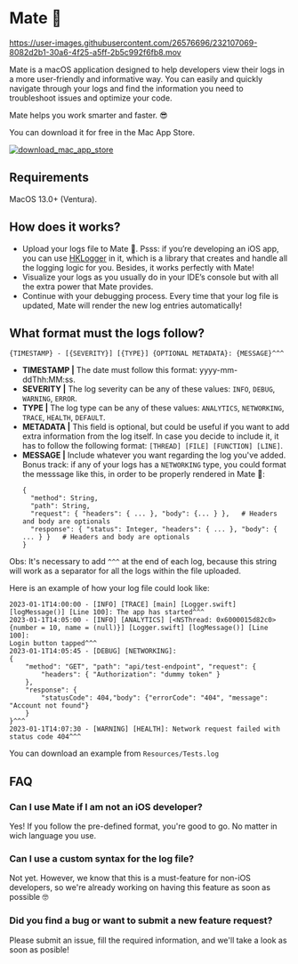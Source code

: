 # Mate 🧉

https://user-images.githubusercontent.com/26576696/232107069-8082d2b1-30a6-4f25-a5ff-2b5c992f6fb8.mov

Mate is a macOS application designed to help developers view their logs in a more user-friendly and informative way. You can easily and quickly navigate through your logs and find the information you need to troubleshoot issues and optimize your code.

Mate helps you work smarter and faster. 😎

You can download it for free in the Mac App Store.

[![download_mac_app_store](https://user-images.githubusercontent.com/26576696/232110340-5265e947-8659-43be-9e12-a7161ff74be1.svg)](https://apps.apple.com/us/app/matecito/id1669779910)

## Requirements

MacOS 13.0+ (Ventura).

## How does it works?

- Upload your logs file to Mate 🧉. Psss: if you’re developing an iOS app, you can use [HKLogger](https://github.com/Houlak/hklogger) in it, 
which is a library that creates and handle all the logging logic for you. Besides, it works perfectly with Mate!
- Visualize your logs as you usually do in your IDE’s console but with all the extra power that Mate provides.
- Continue with your debugging process. Every time that your log file is updated, Mate will render the new log entries automatically!

## What format must the logs follow?

`{TIMESTAMP} - [{SEVERITY}] [{TYPE}] {OPTIONAL METADATA}: {MESSAGE}^^^`

- **TIMESTAMP |** The date must follow this format: yyyy-mm-ddThh:MM:ss.
- **SEVERITY |** The log severity can be any of these values: `INFO`, `DEBUG`, `WARNING`, `ERROR`.
- **TYPE |** The log type can be any of these values: `ANALYTICS`, `NETWORKING`, `TRACE`, `HEALTH`, `DEFAULT`.
- **METADATA |** This field is optional, but could be useful if you want to add extra information from the log itself.
  In case you decide to include it, it has to follow the following format:
  `[THREAD] [FILE] [FUNCTION] [LINE]`.
- **MESSAGE |** Include whatever you want regarding the log you've added. 
  Bonus track: if any of your logs has a `NETWORKING` type, you could format the messsage like this, in order to be properly rendered in Mate 🧉:
  ```
  { 
    "method": String,
    "path": String,
    "request": { "headers": { ... }, "body": {... } },   # Headers and body are optionals
    "response": { "status": Integer, "headers": { ... }, "body": { ... } }   # Headers and body are optionals
  }
  ```

Obs: It's necessary to add `^^^` at the end of each log, because this string will work as a separator for all the logs within the file uploaded.

Here is an example of how your log file could look like:
```
2023-01-1T14:00:00 - [INFO] [TRACE] [main] [Logger.swift] [logMessage()] [Line 100]: The app has started^^^
2023-01-1T14:05:00 - [INFO] [ANALYTICS] [<NSThread: 0x6000015d82c0>{number = 10, name = (null)}] [Logger.swift] [logMessage()] [Line 100]:
Login button tapped^^^
2023-01-1T14:05:45 - [DEBUG] [NETWORKING]:
{
    "method": "GET", "path": "api/test-endpoint", "request": { 
        "headers": { "Authorization": "dummy token" }
    },
    "response": {
        "statusCode": 404,"body": {"errorCode": "404", "message": "Account not found"}
    }
}^^^
2023-01-1T14:07:30 - [WARNING] [HEALTH]: Network request failed with status code 404^^^
```

You can download an example from `Resources/Tests.log`

## FAQ
### Can I use Mate if I am not an iOS developer?
Yes! If you follow the pre-defined format, you're good to go. No matter in wich language you use.

### Can I use a custom syntax for the log file?
Not yet. However, we know that this is a must-feature for non-iOS developers, so we're already working on having this feature as soon as possible 🤓

### Did you find a bug or want to submit a new feature request?
Please submit an issue, fill the required information, and we'll take a look as soon as posible!
